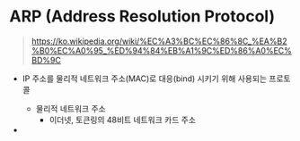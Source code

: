 # ARP (Address Resolution Protocol)

> https://ko.wikipedia.org/wiki/%EC%A3%BC%EC%86%8C_%EA%B2%B0%EC%A0%95_%ED%94%84%EB%A1%9C%ED%86%A0%EC%BD%9C

- IP 주소를 물리적 네트워크 주소(MAC)로 대응(bind) 시키기 위해 사용되는 프로토콜
  - 물리적 네트워크 주소
    - 이더넷, 토큰링의 48비트 네트워크 카드 주소

- 